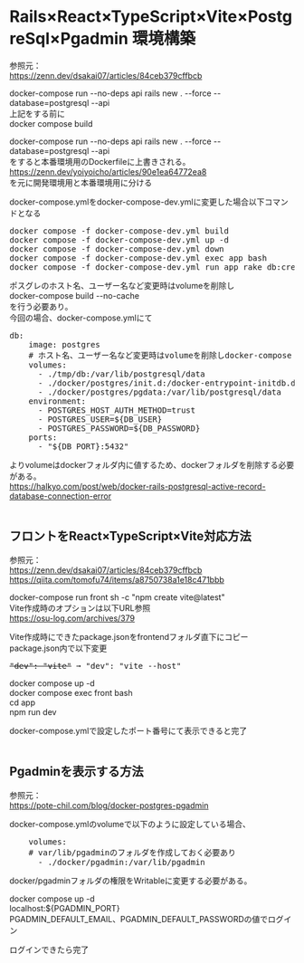 # Rails×React×TypeScript×Vite×PostgreSql×Pgadmin 環境構築

参照元：<br>
<a>https://zenn.dev/dsakai07/articles/84ceb379cffbcb</a><br>

docker-compose run --no-deps api rails new . --force --database=postgresql --api<br>
上記をする前に<br>
docker compose build<br>

docker-compose run --no-deps api rails new . --force --database=postgresql --api<br>
をすると本番環境用のDockerfileに上書きされる。<br>
<a>https://zenn.dev/yoiyoicho/articles/90e1ea64772ea8</a><br>
を元に開発環境用と本番環境用に分ける<br>

docker-compose.ymlをdocker-compose-dev.ymlに変更した場合以下コマンドとなる<br>
<pre>docker compose -f docker-compose-dev.yml build
docker compose -f docker-compose-dev.yml up -d
docker compose -f docker-compose-dev.yml down
docker compose -f docker-compose-dev.yml exec app bash
docker compose -f docker-compose-dev.yml run app rake db:create</pre>

ポスグレのホスト名、ユーザー名など変更時はvolumeを削除し<br>
docker-compose build --no-cache<br>
を行う必要あり。<br>
今回の場合、docker-compose.ymlにて<br>
<pre>
db:
    image: postgres
    # ホスト名、ユーザー名など変更時はvolumeを削除しdocker-compose build --no-cache
    volumes:
      - ./tmp/db:/var/lib/postgresql/data
      - ./docker/postgres/init.d:/docker-entrypoint-initdb.d
      - ./docker/postgres/pgdata:/var/lib/postgresql/data
    environment:
      - POSTGRES_HOST_AUTH_METHOD=trust
      - POSTGRES_USER=${DB_USER}
      - POSTGRES_PASSWORD=${DB_PASSWORD}
    ports:
      - "${DB_PORT}:5432"
</pre>
よりvolumeはdockerフォルダ内に値するため、dockerフォルダを削除する必要がある。<br>
<a>https://halkyo.com/post/web/docker-rails-postgresql-active-record-database-connection-error</a><br><br>

## フロントをReact×TypeScript×Vite対応方法

参照元：<br>
<a>https://zenn.dev/dsakai07/articles/84ceb379cffbcb</a><br>
<a>https://qiita.com/tomofu74/items/a8750738a1e18c471bbb</a>

docker-compose run front sh -c "npm create vite@latest"<br>
Vite作成時のオプションは以下URL参照<br>
https://osu-log.com/archives/379<br>

Vite作成時にできたpackage.jsonをfrontendフォルダ直下にコピー</br>
package.json内で以下変更<br>
<pre><s>"dev": "vite"</s> ➞ "dev": "vite --host"</pre>



docker compose up -d</br>
docker compose exec front bash</br>
cd app<br>
npm run dev<br>

docker-compose.ymlで設定したポート番号にて表示できると完了<br><br>

## Pgadminを表示する方法

参照元：<br>
<a>https://pote-chil.com/blog/docker-postgres-pgadmin</a><br>

docker-compose.ymlのvolumeで以下のように設定している場合、
<pre>
    volumes:
    # var/lib/pgadminのフォルダを作成しておく必要あり
      - ./docker/pgadmin:/var/lib/pgadmin
</pre>
docker/pgadminフォルダの権限をWritableに変更する必要がある。<br>

docker compose up -d<br>
localhost:${PGADMIN_PORT}<br>
PGADMIN_DEFAULT_EMAIL、PGADMIN_DEFAULT_PASSWORDの値でログイン<br>

ログインできたら完了


